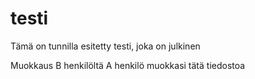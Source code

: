 # testi
Tämä on tunnilla esitetty testi, joka on julkinen 



Muokkaus B henkilöltä
A henkilö muokkasi tätä tiedostoa
